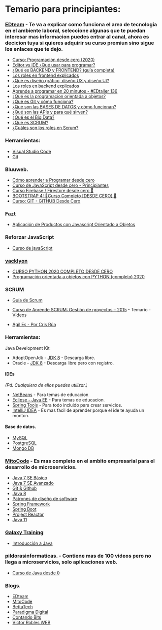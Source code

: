 # Temario para principiantes:

### [EDteam](https://www.youtube.com/c/EDteam) - Te va a explicar como funciona el area de tecnologia en el ambiente laboral, seleccione algunas que te puedan interesar mas informacion puedes entrar al canal, ahora es decicion tuya si quieres adquirir su curso premiun sino sigue los enlaces que te dejo.
* [Curso: Programación desde cero (2020)](https://www.youtube.com/playlist?list=PLv6CkzbbGAlV_dDdKrPQjmZUX4PkPqwlO)
* [Editor vs IDE ¿Qué usar para programar?](https://www.youtube.com/watch?v=dx_sfmbV-bo)
* [¿Qué es BACKEND y FRONTEND? (guía completa)](https://www.youtube.com/watch?v=50RbVujPPGs)
* [Los roles en frontend explicados](https://www.youtube.com/watch?v=N8mFHB7JDkw)
* [¿Qué es diseño gráfico, diseño UX y diseño UI?](https://www.youtube.com/watch?v=sAZ2A1bztwQ)
* [Los roles en backend explicados](https://www.youtube.com/watch?v=ZTsi1e-VJIU&t=1s)
* [Aprende a programar en 20 minutos - #EDtaller 136](https://www.youtube.com/watch?v=cd549lZtPEU&t=1653s)
* [¿Qué es la programacion orientada a objetos?](https://www.youtube.com/watch?v=DlphYPc_HKk)
* [¿Qué es Git y cómo funciona?](https://www.youtube.com/watch?v=jGehuhFhtnE)
* [¿Qué son las BASES DE DATOS y cómo funcionan?](https://www.youtube.com/watch?v=knVwokXITGI&t=120s)
* [¿Qué son las APIs y para qué sirven?](https://www.youtube.com/watch?v=u2Ms34GE14U)
* [¿Qué es el Big Data?](https://www.youtube.com/watch?v=M26iIqmqWkI)
* [¿Qué es SCRUM?](https://www.youtube.com/watch?v=sLexw-z13Fo&t=118s)
* [¿Cuáles son los roles en Scrum?](https://www.youtube.com/watch?v=lSYZ1sZWvbQ)

### Herramientas:
* [Visual Studio Code](https://code.visualstudio.com/)
* [Git](https://git-scm.com/)

### Bluuweb.
* [Cómo aprender a Programar desde cero](https://www.youtube.com/playlist?list=PLPl81lqbj-4KAyrmUlEE9dPWN2oLhC5Wy)
* [Curso de JavaScript desde cero - Principiantes](https://www.youtube.com/playlist?list=PLPl81lqbj-4J_AQ3YYnzusbt7FpeL2oea)
* [Curso Firebase / Firestore desde cero 💪](https://www.youtube.com/playlist?list=PLPl81lqbj-4JiR1Cio6xEygCZDmZmDUWI)
* [BOOTSTRAP 4! 💪Curso Completo [DESDE CERO] 💪](https://www.youtube.com/playlist?list=PLPl81lqbj-4IcaAluUlCTmbYz0h9XQ8U1)
* [Curso: GIT - GITHUB Desde Cero](https://www.youtube.com/playlist?list=PLPl81lqbj-4I8i-x2b5_MG58tZfgKmJls)

### Fazt
* [Aplicación de Productos con Javascript Orientado a Objetos](https://www.youtube.com/watch?v=nqre9kKFRpc&t=587s)

### Reforzar JavaScript
* [Curso de javaScript](https://www.youtube.com/playlist?list=PLpOqH6AE0tNhQ3KW1DPc18xZfLfjX5Xuz)

### [yacklyon](https://www.youtube.com/channel/UCRWjpn9LNoQqhJ59AT_yxPw)
* [CURSO PYTHON 2020 COMPLETO DESDE CERO](https://www.youtube.com/playlist?list=PLg9145ptuAijHNZMTDhghSdTWK3BvH8pk)
* [Programación orientada a objetos con PYTHON (completo) 2020](https://www.youtube.com/playlist?list=PLg9145ptuAigw5pV_DRznXdOsX19dorDs)

### SCRUM
* [Guía de Scrum](https://www.scrumguides.org/docs/scrumguide/v2017/2017-Scrum-Guide-Spanish-European.pdf)

* [Curso de Aprende SCRUM: Gestión de proyectos – 2015](https://www.librosvirtual.com/60335/curso-de-aprende-scrum-gestion-de-proyectos-2015) - Temario - [Videos](https://mega.nz/folder/A0c3VKhD#as4yHhD2e7JcJZBbwnvEQw)

* [Ágil Es - Por Cris Rúa](https://www.youtube.com/c/%C3%81gilEsPorCrisR%C3%BAa)

### Herramientas:
Java Development Kit
* AdoptOpenJdk - [JDK 8](https://adoptopenjdk.net/?variant=openjdk8&jvmVariant=hotspot) - Descarga libre.
* Oracle - [JDK 8](https://www.oracle.com/java/technologies/javase/javase-jdk8-downloads.html) - Descarga libre pero con registro.

#### IDEs 
*(Pd. Cualquiera de ellos puedes utilizar.)*
* [NetBeans](https://netbeans.org/downloads/old/8.2/) - Para temas de educacion.
* [Eclipse - Java EE](https://www.eclipse.org/downloads/packages/) - Para temas de educacion.
* [Spring Tools](https://spring.io/tools) - Para todo incluido para crear servicios.
* [IntelliJ IDEA](https://www.jetbrains.com/es-es/idea/) - Es mas facil de aprender porque el ide te ayuda un monton.

#### Base de datos.
* [MySQL](https://dev.mysql.com/downloads/workbench/)
* [PostgreSQL](https://www.postgresql.org/)
* [Mongo DB](https://www.mongodb.com/try/download/community)

### [MitoCode](https://mitocode.com/) - Es mas completo en el ambito empresarial para el desarrollo de microservicios.
* [Java 7 SE Básico](https://www.youtube.com/playlist?list=PLvimn1Ins-42o8Ms1G2SuRloD01nnXn31)
* [Java 7 SE Avanzado](https://www.youtube.com/playlist?list=PLvimn1Ins-43qPXR3gBcxwe7tydxZtsON)
* [Git & Github](https://www.youtube.com/playlist?list=PLvimn1Ins-43-1sXQmGZPWLjNjPyGNi0R)
* [Java 8](https://www.youtube.com/playlist?list=PLvimn1Ins-419yVe5iPfiXrg4mZJl5kLS)
* [Patrones de diseño de software](https://www.youtube.com/playlist?list=PLvimn1Ins-41Uiugt1WbpyFo1XT1WOquL)
* [Spring Framework](https://www.youtube.com/playlist?list=PLvimn1Ins-40CImsffjCkv_TrKzYiB1gb)
* [Spring Boot](https://www.youtube.com/playlist?list=PLvimn1Ins-40wR4PC-YtTQ5TKt3vRrVwl)
* [Project Reactor](https://www.youtube.com/playlist?list=PLvimn1Ins-41pwh18gh_ZkxPOkrEEhXz6)
* [Java 11](https://www.youtube.com/playlist?list=PLvimn1Ins-41uwtb28Jj0Aw4gKV6FGsyH)

### [Galaxy Training](https://galaxy.edu.pe/portal/)
* [Introducción a Java](https://www.youtube.com/watch?v=MjRh3bIRR38)

### pildorasinformaticas. - Contiene mas de 100 videos pero no llega a microservicios, solo aplicaciones web.
* [Curso de Java desde 0](https://www.youtube.com/playlist?list=PLU8oAlHdN5BktAXdEVCLUYzvDyqRQJ2lk)

### Blogs.
* [EDteam](https://www.youtube.com/c/EDteam)
* [MitoCode](https://www.youtube.com/user/MitoCode)
* [BettaTech](https://www.youtube.com/c/BettaTech)
* [Paradigma Digital](https://www.youtube.com/c/ParadigmaDigital)
* [Contando Bits](https://www.youtube.com/c/ContandoBits)
* [Victor Robles WEB](https://www.youtube.com/c/VictorRoblesWEB)
